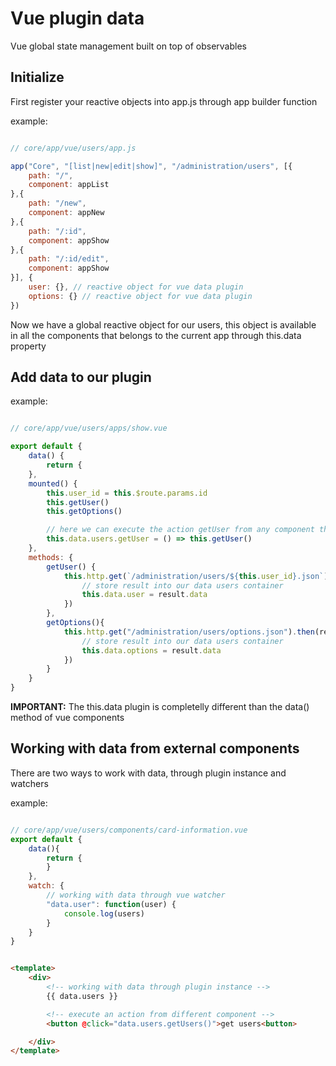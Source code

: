
# Vue plugin data  
Vue global state management built on top of observables



## Initialize
First register your reactive objects into app.js through app builder function

example:

```javascript

// core/app/vue/users/app.js

app("Core", "[list|new|edit|show]", "/administration/users", [{
    path: "/",
    component: appList
},{
    path: "/new",
    component: appNew
},{
    path: "/:id",
    component: appShow
},{
    path: "/:id/edit",
    component: appShow
}], {
    user: {}, // reactive object for vue data plugin
    options: {} // reactive object for vue data plugin
})

```

Now we have a global reactive object for our users, this object is available in all the components that belongs to the current app through this.data property



## Add data to our plugin

example:

```javascript

// core/app/vue/users/apps/show.vue

export default {
    data() {
        return {
    },
    mounted() {
        this.user_id = this.$route.params.id
        this.getUser()
        this.getOptions()

        // here we can execute the action getUser from any component that belongs to the current app
        this.data.users.getUser = () => this.getUser()
    },
    methods: {
        getUser() {
            this.http.get(`/administration/users/${this.user_id}.json`).then(result => {
                // store result into our data users container
                this.data.user = result.data
            })
        },
        getOptions(){
            this.http.get("/administration/users/options.json").then(result => {
                // store result into our data users container
                this.data.options = result.data
            })
        }
    }
}

```
**IMPORTANT:** The this.data plugin is completelly different than the data() method of vue components



## Working with data from external components

There are two ways to work with data, through plugin instance and watchers

example:

```javascript

// core/app/vue/users/components/card-information.vue
export default {
    data(){
        return {
        }
    },
    watch: {
        // working with data through vue watcher
        "data.user": function(user) {
            console.log(users)
        }
    }
}

```
```html

<template>
    <div>
        <!-- working with data through plugin instance -->
        {{ data.users }}

        <!-- execute an action from different component -->
        <button @click="data.users.getUsers()">get users<button>

    </div>
</template>

```
